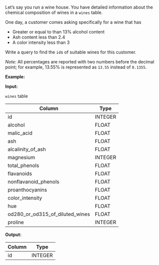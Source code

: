 ﻿
Let’s say you run a wine house. You have detailed information about the chemical composition of wines in a  `wines`  table.

One day, a customer comes asking specifically for a wine that has

-   Greater or equal to than 13% alcohol content
-   Ash content less than 2.4
-   A color intensity less than 3

Write a query to find the  `id`s of suitable wines for this customer.

_Note:_  All percentages are reported with two numbers before the decimal point; for example, 13.55% is represented as  `13.55`  instead of  `0.1355`.

**Example:**

**Input:**

`wines`  table

|             Column              |  Type   |
|---------------------------------|---------|
| id                              | INTEGER |
| alcohol                         | FLOAT   |
| malic_acid                      | FLOAT   |
| ash                             | FLOAT   |
| alcalinity_of_ash               | FLOAT   |
| magnesium                       | INTEGER |
| total_phenols                   | FLOAT   |
| flavanoids                      | FLOAT   |
| nonflavanoid_phenols            | FLOAT   |
| proanthocyanins                 | FLOAT   |
| color_intensity                 | FLOAT   |
| hue                             | FLOAT   |
| od280_or_od315_of_diluted_wines | FLOAT   |
| proline                         | INTEGER |



**Output:**


| Column |  Type   |
|--------|---------|
| id     | INTEGER |


